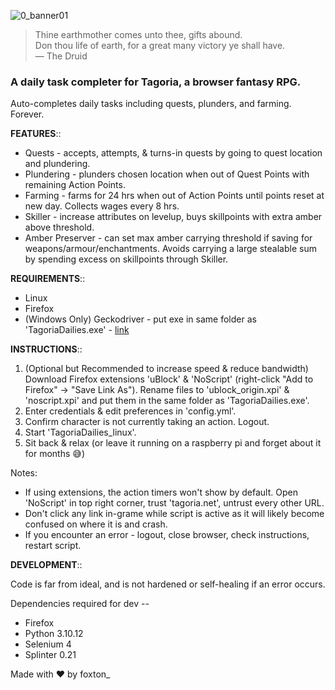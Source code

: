 ![0_banner01](https://github.com/user-attachments/assets/e18ecb6a-3778-4a2b-ac30-ba2e2094e152)
> Thine earthmother comes unto thee, gifts abound.  
> Don thou life of earth, for a great many victory ye shall have.  
> — The Druid  

### A daily task completer for Tagoria, a browser fantasy RPG.

Auto-completes daily tasks including quests, plunders, and farming. Forever.

**FEATURES**::
- Quests - accepts, attempts, & turns-in quests by going to quest location and plundering.
- Plundering - plunders chosen location when out of Quest Points with remaining Action Points.
- Farming - farms for 24 hrs when out of Action Points until points reset at new day. Collects wages every 8 hrs.
- Skiller - increase attributes on levelup, buys skillpoints with extra amber above threshold.
- Amber Preserver - can set max amber carrying threshold if saving for weapons/armour/enchantments. Avoids carrying a large stealable sum by spending excess on skillpoints through Skiller.


**REQUIREMENTS**::
- Linux
- Firefox
- (Windows Only) Geckodriver - put exe in same folder as 'TagoriaDailies.exe' - [link](https://github.com/mozilla/geckodriver/releases "GitHub")


**INSTRUCTIONS**::
1. (Optional but Recommended to increase speed & reduce bandwidth) Download Firefox extensions 'uBlock' & 'NoScript' (right-click "Add to Firefox" -> "Save Link As"). Rename files to 'ublock_origin.xpi' & 'noscript.xpi' and put them in the same folder as 'TagoriaDailies.exe'.
2. Enter credentials & edit preferences in 'config.yml'.
3. Confirm character is not currently taking an action. Logout.
4. Start 'TagoriaDailies_linux'.
5. Sit back & relax (or leave it running on a raspberry pi and forget about it for months 😅)

Notes:
- If using extensions, the action timers won't show by default. Open 'NoScript' in top right corner, trust 'tagoria.net', untrust every other URL.
- Don't click any link in-grame while script is active as it will likely become confused on where it is and crash.
- If you encounter an error - logout, close browser, check instructions, restart script.


**DEVELOPMENT**::

Code is far from ideal, and is not hardened or self-healing if an error occurs.

Dependencies required for dev --
- Firefox
- Python 3.10.12
- Selenium 4
- Splinter 0.21


Made with ❤️ by foxton_

